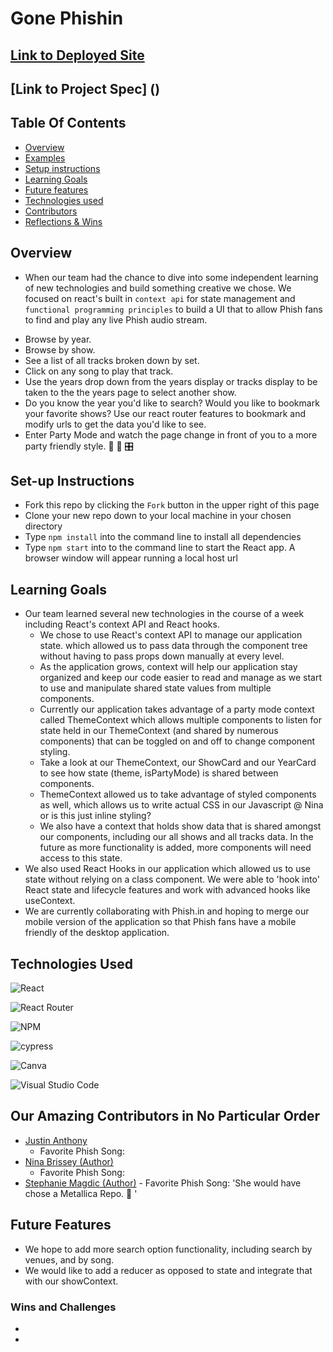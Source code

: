 # Gone Phishin
## [Link to Deployed Site]()
## [Link to Project Spec] ()

## Table Of Contents
+ [Overview](#overview)
+ [Examples](#examples)
+ [Setup instructions](#setup-instructions)
+ [Learning Goals](#learning-goals)
+ [Future features](#future-features)
+ [Technologies used](#technologies-used)
+ [Contributors](#contributors)
+ [Reflections & Wins](#reflections-and-wins)

## Overview
+   When our team had the chance to dive into some independent learning of new technologies and build something creative we chose. We focused on react's built in `context api` for state management and `functional programming principles` to build a UI that to allow Phish fans to find and play any live Phish audio stream.

  - Browse by year.
  - Browse by show.
  - See a list of all tracks broken down by set.
  - Click on any song to play that track.
  - Use the years drop down from the years display or tracks display to be taken to the the years page to select another show.
  - Do you know the year you'd like to search? Would you like to bookmark your favorite shows? Use our react router features to bookmark and modify urls to get the data you'd like to see.
  - Enter Party Mode and watch the page change in front of you to a more party friendly style. 🤪 🎉 🎛️

## Set-up Instructions
  + Fork this repo by clicking the ```Fork``` button in the upper right of this page
  + Clone your new repo down to your local machine in your chosen directory
  + Type ```npm install``` into the command line to install all dependencies
  + Type ```npm start``` into to the command line to start the React app. A browser window will appear running a local host url

## Learning Goals
+ Our team learned several new technologies in the course of a week including React's context API and React hooks.
  - We chose to use React's context API to manage our application state. which allowed us to pass data through the component tree without having to pass props down manually at every level.
  - As the application grows, context will help our application stay organized and keep our code easier to read and manage as we start to use and manipulate shared state values from multiple components.  
  - Currently our application takes advantage of a party mode context called ThemeContext which allows multiple components to listen for state held in our ThemeContext (and shared by numerous components) that can be toggled on and off to change component styling.
  - Take a look at our ThemeContext, our ShowCard and our YearCard to see how state (theme, isPartyMode) is shared between components.
  - ThemeContext allowed us to take advantage of styled components as well, which allows us to write actual CSS in our Javascript 
  @ Nina or is this just inline styling?
  - We also have a context that holds show data that is shared amongst our components, including our all shows and all tracks data. In the future as more functionality is added, more components will need access to this state.
+ We also used React Hooks in our application which allowed us to use state without relying on a class component. We were able to 'hook into' React state and lifecycle features and work with advanced hooks like useContext.
+ We are currently collaborating with Phish.in and hoping to merge our mobile version of the application so that Phish fans have a mobile friendly of the desktop application.

## Technologies Used

![React](https://img.shields.io/badge/react-%2320232a.svg?style=for-the-badge&logo=react&logoColor=%2361DAFB)

![React Router](https://img.shields.io/badge/React_Router-CA4245?style=for-the-badge&logo=react-router&logoColor=white)

![NPM](https://img.shields.io/badge/NPM-%23000000.svg?style=for-the-badge&logo=npm&logoColor=white)

![cypress](https://img.shields.io/badge/-cypress-%23E5E5E5?style=for-the-badge&logo=cypress&logoColor=058a5e)

![Canva](https://img.shields.io/badge/Canva-%2300C4CC.svg?style=for-the-badge&logo=Canva&logoColor=white)

![Visual Studio Code](https://img.shields.io/badge/Visual%20Studio%20Code-0078d7.svg?style=for-the-badge&logo=visual-studio-code&logoColor=white) 

## Our Amazing Contributors in No Particular Order
  + [Justin Anthony](https://github.com/justincanthony)
     - Favorite Phish Song: 
  + [Nina Brissey (Author)](https://github.com/ninabrissey)
    - Favorite Phish Song: 
   + [Stephanie Magdic (Author)](https://github.com/stephaniemagdic) 
    - Favorite Phish Song: 'She would have chose a Metallica Repo. 🤪 '

## Future Features
+ We hope to add more search option functionality, including search by venues, and by song.
+ We would like to add a reducer as opposed to state and integrate that with our showContext.

### Wins and Challenges
+
+